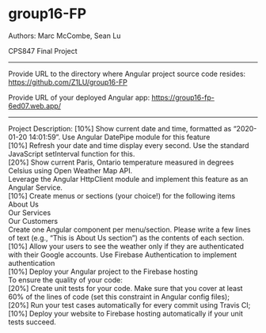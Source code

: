 # group16-FP
Authors: Marc McCombe, Sean Lu

CPS847 Final Project

***

Provide URL to the directory where Angular project source code resides: https://github.com/Z1LU/group16-FP

Provide URL of your deployed Angular app: https://group16-fp-6ed07.web.app/

***

Project Description:
[10%] Show current date and time, formatted as “2020-01-20 14:01:59”. Use Angular DatePipe module for this feature <br />
[10%] Refresh your date and time display every second. Use the standard JavaScript setInterval function for this. <br />
[20%] Show current Paris, Ontario temperature measured in degrees Celsius using Open Weather Map API.<br />
Leverage the Angular HttpClient module and implement this feature as an Angular Service.<br />
[10%] Create menus or sections (your choice!)  for the following items<br />
About Us<br />
Our Services<br />
Our Customers<br />
Create one Angular component per menu/section. Please write a few lines of text (e.g., “This is About Us section”) as the contents of each section.<br />
[10%] Allow your users to see the weather only if they are authenticated with their Google accounts. Use Firebase Authentication to implement authentication<br />
[10%] Deploy your Angular project to the Firebase hosting<br />
To ensure the quality of your code:<br />
[20%] Create unit tests for your code. Make sure that you cover at least 60% of the lines of code (set this constraint in Angular config files);<br />
[20%] Run your test cases automatically for every commit using Travis CI;<br />
[10%] Deploy your website to Firebase hosting automatically if your unit tests succeed.<br />


